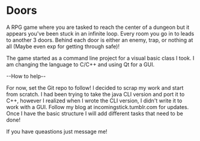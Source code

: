 # Doors
A RPG game where you are tasked to reach the center of a dungeon but it appears you've been stuck in an infinite loop. Every room you go in to leads to another 3 doors. Behind each door is either an enemy, trap, or nothing at all (Maybe even exp for getting through safe)! 

The game started as a command line project for a visual basic class I took. I am changing the language to C/C++ and using Qt for a GUI.

--How to help--

For now, set the Git repo to follow! I decided to scrap my work and start from scratch. I had been trying to take the java CLI version and port it to C++, however I realized when I wrote the CLI version, I didn't write it to work with a GUI. Follow my blog at incomingstick.tumblr.com for updates. Once I have the basic structure I will add different tasks that need to be done!

If you have queastions just message me!
